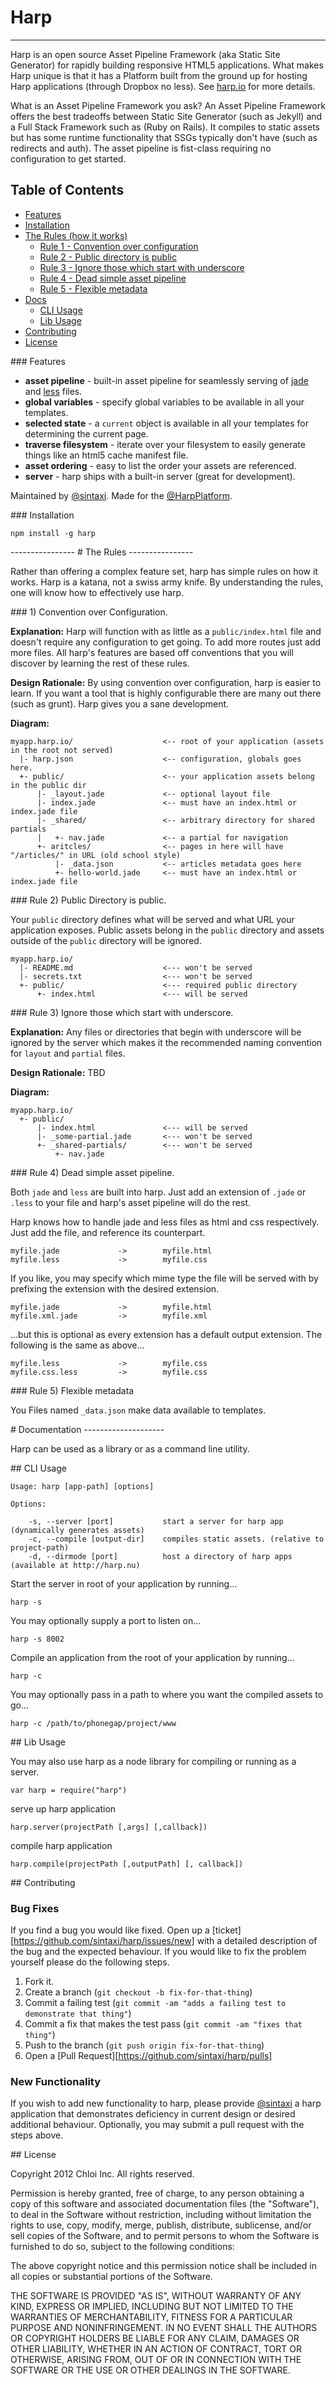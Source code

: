 # Harp
----------------

Harp is an open source Asset Pipeline Framework (aka Static Site Generator) for rapidly building responsive HTML5 applications. What makes Harp unique is that it has a Platform built from the ground up for hosting Harp applications (through Dropbox no less). See [harp.io](http://harp.io) for more details.

What is an Asset Pipeline Framework you ask? An Asset Pipeline Framework offers the best tradeoffs between Static Site Generator (such as Jekyll) and a Full Stack Framework such as (Ruby on Rails). It compiles to static assets but has some runtime functionality that SSGs typically don't have (such as redirects and auth). The asset pipeline is fist-class requiring no configuration to get started.

## Table of Contents

- [Features](#features)
- [Installation](#installation)
- [The Rules (how it works)](#rules)
  - [Rule 1 - Convention over configuration](#rules-1)
  - [Rule 2 - Public directory is public](#rules-2)
  - [Rule 3 - Ignore those which start with underscore](#rules-3)
  - [Rule 4 - Dead simple asset pipeline](#rules-4)
  - [Rule 5 - Flexible metadata](#rules-5)
- [Docs](#docs)
  - [CLI Usage](#cli-usage)
  - [Lib Usage](#lib-usage)
- [Contributing](#contributing)
- [License](#license)

<a name="features"/>
### Features

  - **asset pipeline** - built-in asset pipeline for seamlessly serving of [jade](http://jade-lang.com/) and [less](http://lesscss.org/) files.
  - **global variables** - specify global variables to be available in all your templates.
  - **selected state** - a `current` object is available in all your templates for determining the current page.
  - **traverse filesystem** - iterate over your filesystem to easily generate things like an html5 cache manifest file.
  - **asset ordering** - easy to list the order your assets are referenced.
  - **server** - harp ships with a built-in server (great for development).

Maintained by [@sintaxi](http://twitter.com/HarpPlatform). Made for the [@HarpPlatform](http://twitter.com/HarpPlatform).

<a name="installation"/>
### Installation

    npm install -g harp

<a name="rules"/>
----------------
# The Rules
----------------

Rather than offering a complex feature set, harp has simple rules on how it works. Harp is a katana, not a swiss army knife. By understanding the rules, one will know how to effectively use harp.

<a name="rules-1"/>
### 1) Convention over Configuration.

**Explanation:** Harp will function with as little as a `public/index.html` file and doesn't require any configuration to get going. To add more routes just add more files. All harp's features are based off conventions that you will discover by learning the rest of these rules.

**Design Rationale:** By using convention over configuration, harp is easier to learn. If you want a tool that is highly configurable there are many out there (such as grunt). Harp gives you a sane development.

**Diagram:**

    myapp.harp.io/                    <-- root of your application (assets in the root not served)
      |- harp.json                    <-- configuration, globals goes here.
      +- public/                      <-- your application assets belong in the public dir
          |- _layout.jade             <-- optional layout file
          |- index.jade               <-- must have an index.html or index.jade file
          |- _shared/                 <-- arbitrary directory for shared partials
          |   +- nav.jade             <-- a partial for navigation
          +- aritcles/                <-- pages in here will have "/articles/" in URL (old school style)
              |- _data.json           <-- articles metadata goes here
              +- hello-world.jade     <-- must have an index.html or index.jade file

<a name="rules-2"/>
### Rule 2) Public Directory is public.

Your `public` directory defines what will be served and what URL your application exposes. Public assets belong in the `public` directory and assets outside of the `public` directory will be ignored.

    myapp.harp.io/
      |- README.md                    <--- won't be served
      |- secrets.txt                  <--- won't be served
      +- public/                      <--- required public directory
          +- index.html               <--- will be served

<a name="rules-3"/>
### Rule 3) Ignore those which start with underscore.

**Explanation:** Any files or directories that begin with underscore will be ignored by the server which makes it the recommended naming convention for `layout` and `partial` files. 

**Design Rationale:** TBD

**Diagram:**

    myapp.harp.io/
      +- public/
          |- index.html               <--- will be served
          |- _some-partial.jade       <--- won't be served
          +- _shared-partials/        <--- won't be served
              +- nav.jade

<a name="rules-4"/>
### Rule 4) Dead simple asset pipeline.

Both `jade` and `less` are built into harp. Just add an extension of `.jade` or `.less` to your file and harp's asset pipeline will do the rest.

Harp knows how to handle jade and less files as html and css respectively. Just add the file, and reference its counterpart.
    
    myfile.jade             ->        myfile.html
    myfile.less             ->        myfile.css

If you like, you may specify which mime type the file will be served with by prefixing the extension with the desired extension.

    myfile.jade             ->        myfile.html
    myfile.xml.jade         ->        myfile.xml

...but this is optional as every extension has a default output extension. The following is the same as above...

    myfile.less             ->        myfile.css
    myfile.css.less         ->        myfile.css

<a name="rules-5"/>
### Rule 5) Flexible metadata

You Files named `_data.json` make data available to templates.

<a name="documentation"/>
# Documentation
--------------------

Harp can be used as a library or as a command line utility.

<a name="cli-usage"/>
## CLI Usage

    Usage: harp [app-path] [options]

    Options:
    
        -s, --server [port]           start a server for harp app (dynamically generates assets)
        -c, --compile [output-dir]    compiles static assets. (relative to project-path)
        -d, --dirmode [port]          host a directory of harp apps (available at http://harp.nu)

Start the server in root of your application by running...

    harp -s

You may optionally supply a port to listen on...

    harp -s 8002

Compile an application from the root of your application by running...

    harp -c

You may optionally pass in a path to where you want the compiled assets to go...

    harp -c /path/to/phonegap/project/www

<a name="lib-usage"/>
## Lib Usage

You may also use harp as a node library for compiling or running as a server.

    var harp = require("harp")

serve up harp application

    harp.server(projectPath [,args] [,callback])

compile harp application

    harp.compile(projectPath [,outputPath] [, callback])
    
<a name="contributing"/>
## Contributing

### Bug Fixes

If you find a bug you would like fixed. Open up a [ticket][https://github.com/sintaxi/harp/issues/new] with a detailed description of the bug and the expected behaviour. If you would like to fix the problem yourself please do the following steps.

1. Fork it.
2. Create a branch (`git checkout -b fix-for-that-thing`)
3. Commit a failing test (`git commit -am "adds a failing test to demonstrate that thing"`)
3. Commit a fix that makes the test pass (`git commit -am "fixes that thing"`)
4. Push to the branch (`git push origin fix-for-that-thing`)
5. Open a [Pull Request][https://github.com/sintaxi/harp/pulls]

### New Functionality

If you wish to add new functionality to harp, please provide [@sintaxi](mailto:brock@sintaxi.com) a harp application that demonstrates deficiency in current design or desired additional behaviour. Optionally, you may submit a pull request with the steps above. 

<a name="license"/>
## License

Copyright 2012 Chloi Inc. All rights reserved.

Permission is hereby granted, free of charge, to any person obtaining a copy of this software and associated documentation files (the "Software"), to deal in the Software without restriction, including without limitation the rights to use, copy, modify, merge, publish, distribute, sublicense, and/or sell copies of the Software, and to permit persons to whom the Software is furnished to do so, subject to the following conditions:

The above copyright notice and this permission notice shall be included in all copies or substantial portions of the Software.

THE SOFTWARE IS PROVIDED "AS IS", WITHOUT WARRANTY OF ANY KIND, EXPRESS OR IMPLIED, INCLUDING BUT NOT LIMITED TO THE WARRANTIES OF MERCHANTABILITY, FITNESS FOR A PARTICULAR PURPOSE AND NONINFRINGEMENT. IN NO EVENT SHALL THE AUTHORS OR COPYRIGHT HOLDERS BE LIABLE FOR ANY CLAIM, DAMAGES OR OTHER LIABILITY, WHETHER IN AN ACTION OF CONTRACT, TORT OR OTHERWISE, ARISING FROM, OUT OF OR IN CONNECTION WITH THE SOFTWARE OR THE USE OR OTHER DEALINGS IN THE SOFTWARE.


